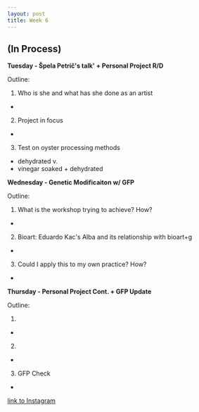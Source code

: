 ```yaml
---
layout: post
title: Week 6
---
```


## (In Process) 


**Tuesday - Špela Petrič's talk' + Personal Project R/D**

Outline:

1. Who is she and what has she done as an artist
-
2. Project in focus
-
3. Test on oyster processing methods 
- dehydrated 
v. 
- vinegar soaked + dehydrated


**Wednesday - Genetic Modificaiton w/ GFP**

Outline:

1. What is the workshop trying to achieve? How?
-
2. Bioart: Eduardo Kac's Alba and its relationship with bioart+g
-
3. Could I apply this to my own practice? How?
-


**Thursday - Personal Project Cont. + GFP Update**

Outline:

1. 
-
2. 
-
3. GFP Check
-


[link to Instagram ](https://www.instagram.com/carolina.minana/)